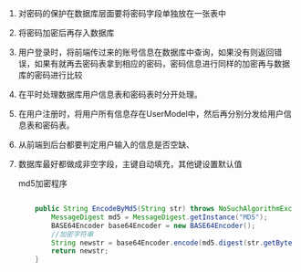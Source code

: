 1. 对密码的保护在数据库层面要将密码字段单独放在一张表中

2. 将密码加密后再存入数据库

3. 用户登录时，将前端传过来的账号信息在数据库中查询，如果没有则返回错误，如果有就再去密码表拿到相应的密码，密码信息进行同样的加密再与数据库的密码进行比较

4. 在平时处理数据库用户信息表和密码表时分开处理。

5. 在用户注册时，将用户所有信息存在UserModel中，然后再分别分发给用户信息表和密码表。

6. 从前端到后台都要判定用户输入的信息是否空缺、

7. 数据库最好都做成非空字段，主键自动填充，其他键设置默认值

   md5加密程序

   ```java
   
       public String EncodeByMd5(String str) throws NoSuchAlgorithmException, UnsupportedEncodingException {
           MessageDigest md5 = MessageDigest.getInstance("MD5");
           BASE64Encoder base64Encoder = new BASE64Encoder();
           //加密字符串
           String newstr = base64Encoder.encode(md5.digest(str.getBytes("utf-8")));
           return newstr;
       }
   ```

   